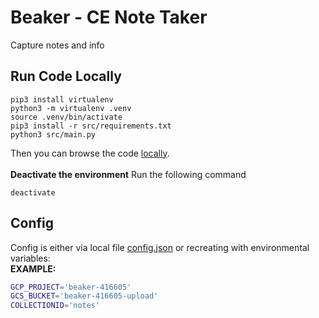 # Beaker - CE Note Taker
Capture notes and info

## Run Code Locally
```
pip3 install virtualenv
python3 -m virtualenv .venv
source .venv/bin/activate
pip3 install -r src/requirements.txt
python3 src/main.py
```
Then you can browse the code [locally](http://localhost:8080).<br /><br />
**Deactivate the environment** 
Run the following command
```
deactivate
```

## Config
Config is either via local file [config.json](code/config.json) or recreating with environmental variables:<br />
**EXAMPLE:**
```bash
GCP_PROJECT='beaker-416605'
GCS_BUCKET='beaker-416605-upload'
COLLECTIONID='notes'
```
